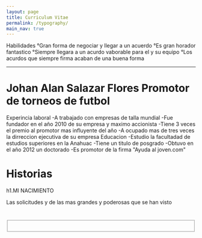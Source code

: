 ```yaml
---
layout: page
title: Curriculum Vitae
permalink: /typography/
main_nav: true
---
```


<p>Habilidades
°Gran forma de negociar y llegar a un acuerdo
°Es gran horador fantastico
°Siempre llegara a un acurdo vaborable para el y su equipo
°Los acurdos que siempre firma acaban de una buena forma</p>

<hr>

<h1 id="Johan Alan Salazar Flores">Johan Alan Salazar Flores
Promotor de torneos de futbol</h1>

Experincia laboral
-A trabajado con empresas de talla mundial
-Fue fundador en el año 2010 de su empresa y maximo accionista
-Tiene 3 veces el premio al promotor mas influyente del año
-A ocupado mas de tres veces la dirreccion ejecutiva de su empresa
Educacion
-Estudio la facultadad de estudios superiores en la Anahuac
-Tiene un titulo de posgrado
-Obtuvo en el año 2012 un doctorado
-Es promotor de la firma "Ayuda al joven.com"
<h1 id="solicitudes">Historias</h1>
h1.MI NACIMIENTO



<p>Las solicitudes y de las mas grandes y poderosas que se han visto</p>






<h1 id=""></h1>

<fieldset>
  <p></p>



